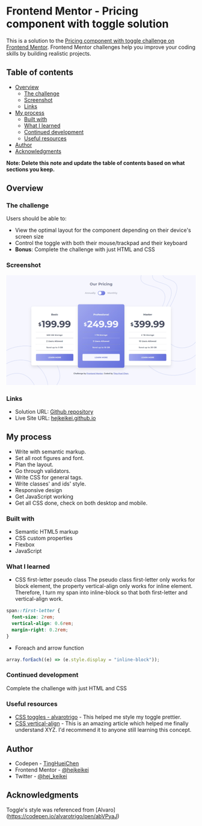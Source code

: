 # Frontend Mentor - Pricing component with toggle solution

This is a solution to the [Pricing component with toggle challenge on Frontend Mentor](https://www.frontendmentor.io/challenges/pricing-component-with-toggle-8vPwRMIC). Frontend Mentor challenges help you improve your coding skills by building realistic projects.

## Table of contents

- [Overview](#overview)
  - [The challenge](#the-challenge)
  - [Screenshot](#screenshot)
  - [Links](#links)
- [My process](#my-process)
  - [Built with](#built-with)
  - [What I learned](#what-i-learned)
  - [Continued development](#continued-development)
  - [Useful resources](#useful-resources)
- [Author](#author)
- [Acknowledgments](#acknowledgments)

**Note: Delete this note and update the table of contents based on what sections you keep.**

## Overview

### The challenge

Users should be able to:

- View the optimal layout for the component depending on their device's screen size
- Control the toggle with both their mouse/trackpad and their keyboard
- **Bonus**: Complete the challenge with just HTML and CSS

### Screenshot

![](images/screenshot.jpg)

### Links

- Solution URL: [Github repository](https://github.com/hejkeikei/pricing-component-with-toggle)
- Live Site URL: [hejkeikei.github.io](https://hejkeikei.github.io/pricing-component-with-toggle-master)

## My process

- Write with semantic markup.
- Set all root figures and font.
- Plan the layout.
- Go through validators.
- Write CSS for general tags.
- Write classes' and ids' style.
- Responsive design
- Get JavaScript working
- Get all CSS done, check on both desktop and mobile.

### Built with

- Semantic HTML5 markup
- CSS custom properties
- Flexbox
- JavaScript

### What I learned

- CSS first-letter pseudo class
  The pseudo class first-letter only works for block element, the property vertical-align only works for inline element. Therefore, I turn my span into inline-block so that both first-letter and vertical-align work.

```css
span::first-letter {
  font-size: 2rem;
  vertical-align: 0.6rem;
  margin-right: 0.2rem;
}
```

- Foreach and arrow function

```js
array.forEach((e) => (e.style.display = "inline-block"));
```

### Continued development

Complete the challenge with just HTML and CSS

### Useful resources

- [CSS toggles - alvarotrigo](https://alvarotrigo.com/blog/toggle-switch-css/) - This helped me style my toggle prettier.
- [CSS vertical-align](https://developer.mozilla.org/en-US/docs/Web/CSS/vertical-align) - This is an amazing article which helped me finally understand XYZ. I'd recommend it to anyone still learning this concept.

## Author

- Codepen - [TingHueiChen](https://codepen.io/TingHueiChen)
- Frontend Mentor - [@hejkeikei](https://www.frontendmentor.io/profile/hejkeikei)
- Twitter - [@hej_keikei](https://twitter.com/hej_keikei)

## Acknowledgments

Toggle's style was referenced from [Alvaro] (https://codepen.io/alvarotrigo/pen/abVPyaJ)
